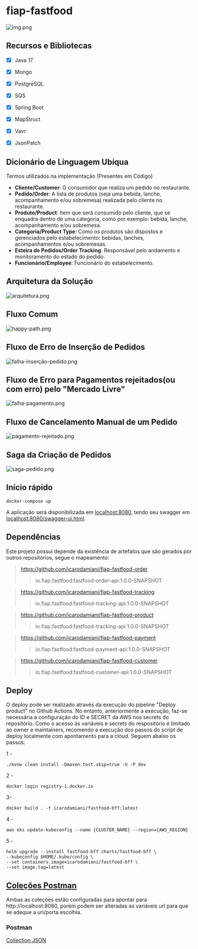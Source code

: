 # fiap-fastfood


![img.png](challenge/img.png)


## Recursos e Bibliotecas
- [x] Java 17
- [x] Mongo
- [x] PostgreSQL
- [x] SQS
- [x] Spring Boot
- [x] MapStruct
- [x] Vavr
- [x] JsonPatch


## Dicionário de Linguagem Ubíqua

Termos utilizados na implementação (Presentes em Código)

- **Cliente/Customer**: O consumidor que realiza um pedido no restaurante.
- **Pedido/Order**: A lista de produtos (seja uma bebida, lanche, acompanhamento e/ou sobremesa) realizada pelo cliente no restaurante.
- **Produto/Product**: Item que será consumido pelo cliente, que se enquadra dentro de uma categoria, como por exemplo: bebida, lanche, acompanhamento e/ou sobremesa.
- **Categoria/Product Type**: Como os produtos são dispostos e gerenciados pelo estabelecimento: bebidas, lanches, acompanhamentos e/ou sobremesas.
- **Esteira de Pedidos/Order Tracking**: Responsável pelo andamento e monitoramento do estado do pedido.
- **Funcionário/Employee**: Funcionário do estabelecimento.


## Arquitetura da Solução

![arquitetura.png](.img%2Farquitetura.png)

## Fluxo Comum
![happy-path.png](.img%2Fhappy-path.png)

## Fluxo de Erro de Inserção de Pedidos
![falha-inserção-pedido.png](.img%2Ffalha-inser%C3%A7%C3%A3o-pedido.png)

## Fluxo de Erro para Pagamentos rejeitados(ou com erro) pelo "Mercado Livre"
![falha-pagamento.png](.img%2Ffalha-pagamento.png)

## Fluxo de Cancelamento Manual de um Pedido
![pagamento-rejeitado.png](.img%2Fpagamento-rejeitado.png)

## Saga da Criação de Pedidos
![saga-pedido.png](.img%2Fsaga-pedido.png)

## Início rápido

```shell 
docker-compose up
```
A aplicação será disponibilizada em [localhost:8080](http://localhost:8080), tendo seu swagger em [localhost:8080/swagger-ui.html](http://localhost:8080/swagger-ui.html).

## Dependências
Este projeto possui depende da existência de artefatos que são gerados por outros repositórios, segue o mapeamento:

>https://github.com/icarodamiani/fiap-fastfood-order
>>io.fiap.fastfood:fastfood-order-api:1.0.0-SNAPSHOT

>https://github.com/icarodamiani/fiap-fastfood-tracking
>>io.fiap.fastfood:fastfood-tracking-api:1.0.0-SNAPSHOT

>https://github.com/icarodamiani/fiap-fastfood-product
>>io.fiap.fastfood:fastfood-tracking-api:1.0.0-SNAPSHOT

>https://github.com/icarodamiani/fiap-fastfood-payment
>>io.fiap.fastfood:fastfood-payment-api:1.0.0-SNAPSHOT

>https://github.com/icarodamiani/fiap-fastfood-customer
>>io.fiap.fastfood:fastfood-customer-api:1.0.0-SNAPSHOT

## Deploy

O deploy pode ser realizado através da execução do pipeline "Deploy product" no Github Actions. 
No entanto, anteriormente a execução, faz-se necessária a configuração do ID e SECRET da AWS nos secrets do repositório. 
Como o acesso às variáveis e secrets do respositório é limitado ao owner e maintainers, recomendo a execução dos passos do script de deploy localmente com apontamento para a cloud.
Seguem abaixo os passos:

1 - 
```
./mvnw clean install -Dmaven.test.skip=true -U -P dev
```
2 - 
```
docker login registry-1.docker.io
```
3-
```
docker build . -t icarodamiani/fastfood-bff:latest
```
4 - 
```
aws eks update-kubeconfig --name {CLUSTER_NAME} --region={AWS_REGION}
```
5 - 
```
helm upgrade --install fastfood-bff charts/fastfood-bff \
--kubeconfig $HOME/.kube/config \
--set containers.image=icarodamiani/fastfood-bff \
--set image.tag=latest
```

## [Coleções Postman](fastfood-api/collection)
Ambas as coleções estão configuradas para apontar para http://localhost:8080, porém podem ser alteradas as variáveis url para que se adeque a uri/porta escolhia.

### Postman
[Collection JSON](collection%2Ffiap-fasfood.postman_collection.json)
